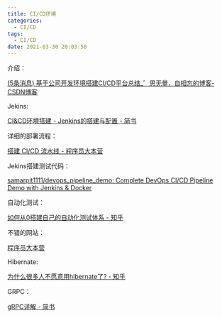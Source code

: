```yaml
---
title: CI/CD环境
categories:
  - CI/CD
tags:
  - CI/CD
date: 2021-03-30 20:03:50
---
```




介绍：

[(5条消息) 基于公司开发环境搭建CI/CD平台总结_゛思无量，自相忘的博客-CSDN博客](https://blog.csdn.net/qq_43659763/article/details/105363963)



Jekins:

[CI&CD环境搭建 - Jenkins的搭建与配置 - 简书](https://www.jianshu.com/p/d8204513086b)



详细的部署流程：

[搭建 CI/CD 流水线 - 程序员大本营](https://www.pianshen.com/article/1356952233/)

Jekins搭建测试代码：

[samarpit1111/devops_pipeline_demo: Complete DevOps CI/CD Pipeline Demo with Jenkins & Docker](https://github.com/samarpit1111/devops_pipeline_demo)



自动化测试：

[如何从0搭建自己的自动化测试体系 - 知乎](https://zhuanlan.zhihu.com/p/149095173)





不错的网站：

[程序员大本营](https://www.pianshen.com/)





Hibernate:

[为什么很多人不愿意用hibernate了? - 知乎](https://zhuanlan.zhihu.com/p/103120396?utm_source=qq)





GRPC：

[gRPC详解 - 简书](https://www.jianshu.com/p/9c947d98e192)